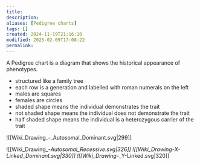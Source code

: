 ```yaml
---
title: 
description: 
aliases: [Pedigree charts]
tags: []
created: 2024-11-19T21:16:10
modified: 2025-02-09T17:08:22
permalink:
---
```


A Pedigree chart is a diagram that shows the historical appearance of phenotypes.

- structured like a family tree
- each row is a generation and labelled with roman numerals on the left
- males are squares
- females are circles
- shaded shape means the individual demonstrates the trait
- not shaded shape means the individual does not demonstrate the trait
- half shaded shape means the individual is a heterozygous carrier of the trait


![[Wiki_Drawing_-_Autosomal_Dominant.svg|299]]

![[Wiki_Drawing_-_Autosomal_Recessive.svg|326]]
![[Wiki_Drawing_-_X-Linked_Dominant.svg|330]]
![[Wiki_Drawing_-_Y-Linked.svg|320]]
